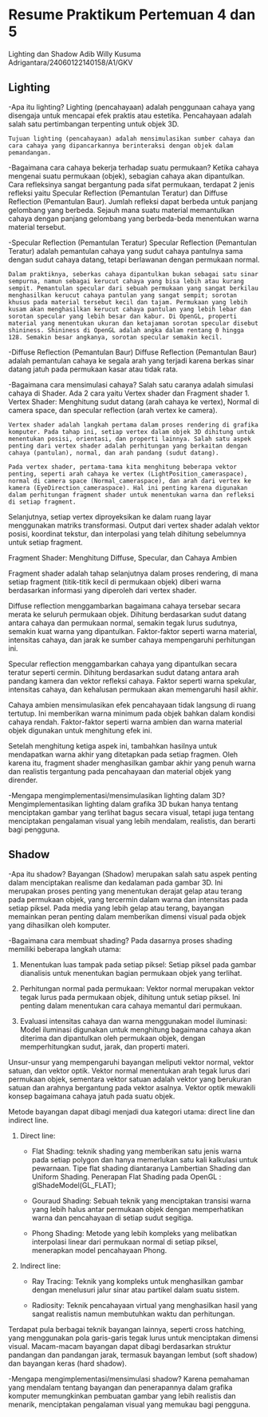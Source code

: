# Resume Praktikum Pertemuan 4 dan 5
Lighting dan Shadow
Adib Willy Kusuma Adrigantara/24060122140158/A1/GKV

## Lighting
-Apa itu lighting?
    Lighting (pencahayaan) adalah penggunaan cahaya yang disengaja untuk mencapai efek praktis atau estetika. Pencahayaan adalah salah satu pertimbangan terpenting untuk objek 3D.

    Tujuan lighting (pencahayaan) adalah mensimulasikan sumber cahaya dan cara cahaya yang dipancarkannya berinteraksi dengan objek dalam pemandangan.

-Bagaimana cara cahaya bekerja terhadap suatu permukaan?
    Ketika cahaya mengenai suatu permukaan (objek), sebagian cahaya akan dipantulkan. Cara refleksinya sangat bergantung pada sifat permukaan, terdapat 2 jenis refleksi yaitu Specular Reflection (Pemantulan Teratur) dan Diffuse Reflection (Pemantulan Baur). Jumlah refleksi dapat berbeda untuk panjang gelombang yang berbeda. Sejauh mana suatu material memantulkan cahaya dengan panjang gelombang yang berbeda-beda menentukan warna material tersebut.

-Specular Reflection (Pemantulan Teratur)
    Specular Reflection (Pemantulan Teratur) adalah pemantulan cahaya yang sudut cahaya pantulnya sama dengan sudut cahaya datang, tetapi berlawanan dengan permukaan normal.

    Dalam praktiknya, seberkas cahaya dipantulkan bukan sebagai satu sinar sempurna, namun sebagai kerucut cahaya yang bisa lebih atau kurang sempit. Pemantulan specular dari sebuah permukaan yang sangat berkilau menghasilkan kerucut cahaya pantulan yang sangat sempit; sorotan khusus pada material tersebut kecil dan tajam. Permukaan yang lebih kusam akan menghasilkan kerucut cahaya pantulan yang lebih lebar dan sorotan specular yang lebih besar dan kabur. Di OpenGL, properti material yang menentukan ukuran dan ketajaman sorotan specular disebut shininess. Shininess di OpenGL adalah angka dalam rentang 0 hingga 128. Semakin besar angkanya, sorotan specular semakin kecil.

-Diffuse Reflection (Pemantulan Baur)
    Diffuse Reflection (Pemantulan Baur) adalah pemantulan cahaya ke segala arah yang terjadi karena berkas sinar datang jatuh pada permukaan kasar atau tidak rata.

-Bagaimana cara mensimulasi cahaya?
    Salah satu caranya adalah simulasi cahaya di Shader. Ada 2 cara yaitu Vertex shader dan Fragment shader
    1. Vertex Shader: Menghitung sudut datang (arah cahaya ke vertex), Normal di camera space, dan specular reflection (arah vertex ke camera).

    Vertex shader adalah langkah pertama dalam proses rendering di grafika komputer. Pada tahap ini, setiap vertex dalam objek 3D dihitung untuk menentukan posisi, orientasi, dan properti lainnya. Salah satu aspek penting dari vertex shader adalah perhitungan yang berkaitan dengan cahaya (pantulan), normal, dan arah pandang (sudut datang).

    Pada vertex shader, pertama-tama kita menghitung beberapa vektor penting, seperti arah cahaya ke vertex (LightPosition_cameraspace), normal di camera space (Normal_cameraspace), dan arah dari vertex ke kamera (EyeDirection_cameraspace). Hal ini penting karena digunakan dalam perhitungan fragment shader untuk menentukan warna dan refleksi di setiap fragment.

Selanjutnya, setiap vertex diproyeksikan ke dalam ruang layar menggunakan matriks transformasi. Output dari vertex shader adalah vektor posisi, koordinat tekstur, dan interpolasi yang telah dihitung sebelumnya untuk setiap fragment.

Fragment Shader: Menghitung Diffuse, Specular, dan Cahaya Ambien

Fragment shader adalah tahap selanjutnya dalam proses rendering, di mana setiap fragment (titik-titik kecil di permukaan objek) diberi warna berdasarkan informasi yang diperoleh dari vertex shader.

Diffuse reflection menggambarkan bagaimana cahaya tersebar secara merata ke seluruh permukaan objek. Dihitung berdasarkan sudut datang antara cahaya dan permukaan normal, semakin tegak lurus sudutnya, semakin kuat warna yang dipantulkan. Faktor-faktor seperti warna material, intensitas cahaya, dan jarak ke sumber cahaya mempengaruhi perhitungan ini.

Specular reflection menggambarkan cahaya yang dipantulkan secara teratur seperti cermin. Dihitung berdasarkan sudut datang antara arah pandang kamera dan vektor refleksi cahaya. Faktor seperti warna spekular, intensitas cahaya, dan kehalusan permukaan akan memengaruhi hasil akhir.

Cahaya ambien mensimulasikan efek pencahayaan tidak langsung di ruang tertutup. Ini memberikan warna minimum pada objek bahkan dalam kondisi cahaya rendah. Faktor-faktor seperti warna ambien dan warna material objek digunakan untuk menghitung efek ini.

Setelah menghitung ketiga aspek ini, tambahkan hasilnya  untuk mendapatkan warna akhir yang ditetapkan pada setiap fragmen.
 Oleh karena itu, fragment shader menghasilkan gambar akhir yang penuh warna dan realistis tergantung pada pencahayaan dan material objek yang dirender.

-Mengapa mengimplementasi/mensimulasikan lighting dalam 3D?
    Mengimplementasikan lighting dalam grafika 3D bukan hanya tentang menciptakan gambar yang terlihat bagus secara visual, tetapi juga tentang menciptakan pengalaman visual yang lebih mendalam, realistis, dan berarti bagi pengguna.

## Shadow
-Apa itu shadow?
    Bayangan (Shadow) merupakan salah satu aspek penting dalam menciptakan realisme dan kedalaman pada gambar 3D. Ini merupakan proses penting yang menentukan derajat gelap atau terang pada permukaan objek, yang tercermin dalam warna dan intensitas pada setiap piksel. Pada media yang lebih gelap atau terang, bayangan memainkan peran penting dalam memberikan dimensi visual pada objek yang dihasilkan oleh komputer.

-Bagaimana cara membuat shading?
Pada dasarnya proses shading memiliki beberapa langkah utama:
1. Menentukan luas tampak pada setiap piksel: Setiap piksel pada gambar dianalisis untuk menentukan bagian permukaan objek yang terlihat.

2. Perhitungan normal pada permukaan: Vektor normal merupakan vektor tegak lurus pada permukaan objek, dihitung untuk setiap piksel. Ini penting dalam menentukan cara cahaya memantul dari permukaan.

3. Evaluasi intensitas cahaya dan warna menggunakan model iluminasi: Model iluminasi digunakan untuk menghitung bagaimana cahaya akan diterima dan dipantulkan oleh permukaan objek, dengan memperhitungkan sudut, jarak, dan properti materi.

Unsur-unsur yang mempengaruhi bayangan meliputi vektor normal, vektor satuan, dan vektor optik. Vektor normal menentukan arah tegak lurus dari permukaan objek, sementara vektor satuan adalah vektor yang berukuran satuan dan arahnya bergantung pada vektor asalnya. Vektor optik mewakili konsep bagaimana cahaya jatuh pada suatu objek.

Metode bayangan dapat dibagi menjadi dua kategori utama: direct line dan indirect line.

1. Direct line:
   - Flat Shading: teknik shading yang memberikan satu jenis warna pada setiap polygon dan hanya memerlukan satu kali kalkulasi untuk pewarnaan. Tipe flat shading diantaranya Lambertian Shading dan Uniform Shading.
    Penerapan Flat Shading pada OpenGL :
    glShadeModel(GL_FLAT);

   - Gouraud Shading: Sebuah teknik yang menciptakan transisi warna yang lebih halus antar permukaan objek dengan memperhatikan warna dan pencahayaan di setiap sudut segitiga.

   - Phong Shading: Metode yang lebih kompleks yang melibatkan interpolasi linear dari permukaan normal di setiap piksel, menerapkan model pencahayaan Phong.

2. Indirect line:
   - Ray Tracing: Teknik yang kompleks untuk menghasilkan gambar dengan menelusuri jalur sinar atau partikel dalam suatu sistem.

   - Radiosity: Teknik pencahayaan virtual yang menghasilkan hasil yang sangat realistis namun membutuhkan waktu dan perhitungan.

Terdapat pula berbagai teknik bayangan lainnya, seperti cross hatching, yang menggunakan pola garis-garis tegak lurus untuk menciptakan dimensi visual. Macam-macam bayangan dapat dibagi berdasarkan struktur pandangan dan pandangan jarak, termasuk bayangan lembut (soft shadow) dan bayangan keras (hard shadow).

-Mengapa mengimplementasi/mensimulasi shadow?
    Karena pemahaman yang mendalam tentang bayangan dan penerapannya dalam grafika komputer memungkinkan pembuatan gambar yang lebih realistis dan menarik, menciptakan pengalaman visual yang memukau bagi pengguna.